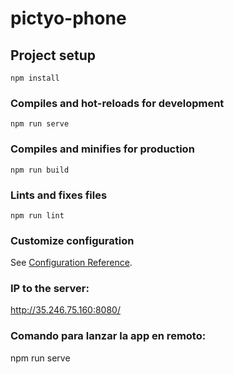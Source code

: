# pictyo-phone

## Project setup
```
npm install
```

### Compiles and hot-reloads for development
```
npm run serve
```

### Compiles and minifies for production
```
npm run build
```

### Lints and fixes files
```
npm run lint
```

### Customize configuration
See [Configuration Reference](https://cli.vuejs.org/config/).

### IP to the server:
http://35.246.75.160:8080/

### Comando para lanzar la app en remoto:
npm run serve
